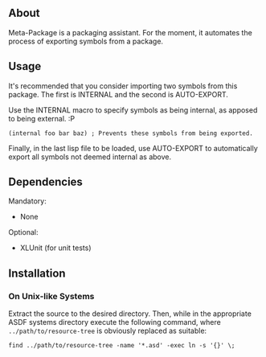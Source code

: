 ## About

Meta-Package is a packaging assistant. For the moment, it automates
the process of exporting symbols from a package.

## Usage

It's recommended that you consider importing two symbols from this
package. The first is INTERNAL and the second is AUTO-EXPORT.

Use the INTERNAL macro to specify symbols as being internal, as
apposed to being external. :P

    (internal foo bar baz) ; Prevents these symbols from being exported.

Finally, in the last lisp file to be loaded, use AUTO-EXPORT to
automatically export all symbols not deemed internal as above.

## Dependencies

Mandatory:
* None

Optional:
* XLUnit (for unit tests)

## Installation

### On Unix-like Systems

Extract the source to the desired directory. Then, while in the
appropriate ASDF systems directory execute the following command,
where `../path/to/resource-tree` is obviously replaced as suitable:

    find ../path/to/resource-tree -name '*.asd' -exec ln -s '{}' \;